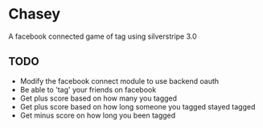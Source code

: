 Chasey
======

A facebook connected game of tag using silverstripe 3.0

## TODO
 
 - Modify the facebook connect module to use backend oauth
 - Be able to 'tag' your friends on facebook
 - Get plus score based on how many you tagged
 - Get plus score based on how long someone you tagged stayed tagged
 - Get minus score on how long you been tagged